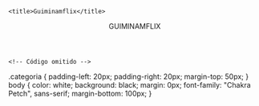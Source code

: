 <head>
    <!-- Código omitido -->

    <title>Guiminamflix</title>
</head>

<body>
    <header>GUIMINAMFLIX</header>

    <!-- Código omitido -->
</body>
.categoria {
  padding-left: 20px;
  padding-right: 20px;
  margin-top: 50px;
}
body {
  color: white;
  background: black;
  margin: 0px;
  font-family: "Chakra Petch", sans-serif;
  margin-bottom: 100px;
}
